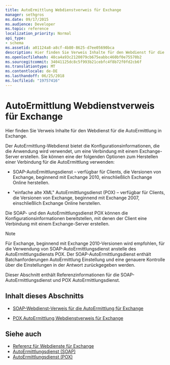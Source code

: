 ```yaml
---
title: AutoErmittlung Webdienstverweis für Exchange
manager: sethgros
ms.date: 09/17/2015
ms.audience: Developer
ms.topic: reference
localization_priority: Normal
api_type:
- schema
ms.assetid: a01124a8-a8cf-4b80-8625-d7ee05690bca
description: Hier finden Sie Verweis Inhalte für den Webdienst für die AutoErmittlung in Exchange.
ms.openlocfilehash: 48ca4a93c2120079cb675eabbc460bf0e75570b2
ms.sourcegitcommit: 34041125dc8c5f993b21cebfc4f8b72f0fd2cb6f
ms.translationtype: MT
ms.contentlocale: de-DE
ms.lasthandoff: 06/25/2018
ms.locfileid: "19757416"
---
```

# <a name="autodiscover-web-service-reference-for-exchange"></a>AutoErmittlung Webdienstverweis für Exchange

Hier finden Sie Verweis Inhalte für den Webdienst für die AutoErmittlung in Exchange.
  
Der AutoErmittlung-Webdienst bietet die Konfigurationsinformationen, die die Anwendung wird verwendet, um eine Verbindung mit einem Exchange-Server erstellen. Sie können eine der folgenden Optionen zum Herstellen einer Verbindung für die AutoErmittlung verwenden:
  
- SOAP-AutoErmittlungsdienst – verfügbar für Clients, die Versionen von Exchange, beginnend mit Exchange 2010, einschließlich Exchange Online herstellen.
    
- "einfache alte XML" AutoErmittlungsdienst (POX) – verfügbar für Clients, die Versionen von Exchange, beginnend mit Exchange 2007, einschließlich Exchange Online herstellen. 
    
Die SOAP- und den AutoErmittlungsdienst POX können die Konfigurationsinformationen bereitstellen, mit denen der Client eine Verbindung mit einem Exchange-Server erstellen.
  
> [!NOTE]
> Für Exchange, beginnend mit Exchange 2010-Versionen wird empfohlen, für die Verwendung von SOAP-AutoErmittlungsdienst anstelle des AutoErmittlungsdiensts POX. Der SOAP-AutoErmittlungsdienst enthält Batchanforderungen AutoErmittlung Einstellung und eine genauere Kontrolle über die Einstellungen in der Antwort zurückgegeben werden. 
  
Dieser Abschnitt enthält Referenzinformationen für die SOAP-AutoErmittlungsdienst und POX AutoErmittlungsdienst.
  
## <a name="in-this-section"></a>Inhalt dieses Abschnitts
<a name="bk_InThisSection"> </a>

- [SOAP-Webdienst-Verweis für die AutoErmittlung für Exchange](soap-autodiscover-web-service-reference-for-exchange.md)
    
- [POX AutoErmittlung Webdienstverweis für Exchange](pox-autodiscover-web-service-reference-for-exchange.md)
    
## <a name="see-also"></a>Siehe auch

- [Referenz für Webdienste für Exchange](web-services-reference-for-exchange.md)
- [AutoErmittlungsdienst (SOAP)](http://msdn.microsoft.com/library/e24d1a1f-0d20-4bd9-ae4c-9112ecacea78%28Office.15%29.aspx)
- [AutoErmittlungsdienst (POX)](http://msdn.microsoft.com/library/13c54de3-a91c-4424-8732-99dd8f2162ec%28Office.15%29.aspx)
    

